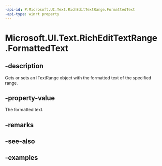 ```yaml
---
-api-id: P:Microsoft.UI.Text.RichEditTextRange.FormattedText
-api-type: winrt property
---
```


<!-- Property syntax.
public ITextRange FormattedText { get;  set; }
-->

# Microsoft.UI.Text.RichEditTextRange.FormattedText

## -description

Gets or sets an ITextRange object with the formatted text of the specified range.

## -property-value

The formatted text.

## -remarks

## -see-also

## -examples

